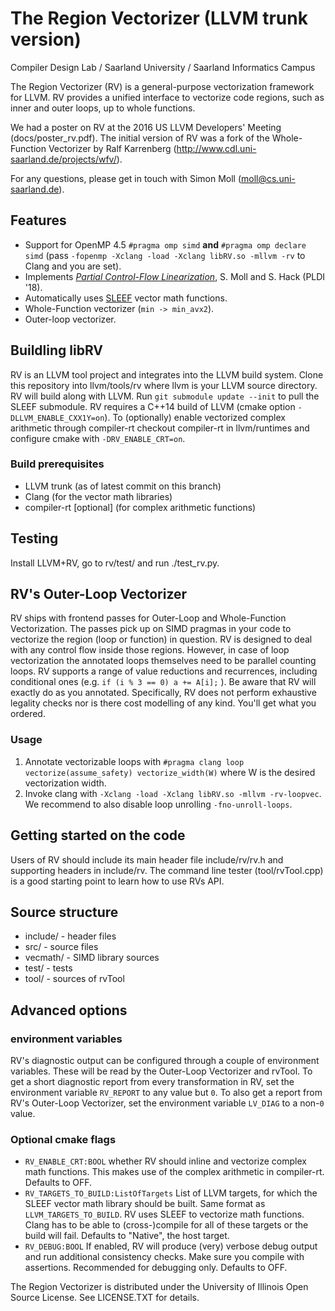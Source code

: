 # The Region Vectorizer (LLVM trunk version)

Compiler Design Lab / Saarland University / Saarland Informatics Campus


The Region Vectorizer (RV) is a general-purpose vectorization framework for LLVM.
RV provides a unified interface to vectorize code regions, such as inner and outer loops, up to whole functions.

We had a poster on RV at the 2016 US LLVM Developers' Meeting (docs/poster_rv.pdf).
The initial version of RV was a fork of the Whole-Function Vectorizer by Ralf Karrenberg (http://www.cdl.uni-saarland.de/projects/wfv/).

For any questions, please get in touch with Simon Moll (moll@cs.uni-saarland.de).

## Features

* Support for OpenMP 4.5 `#pragma omp simd` **and** `#pragma omp declare simd` (pass `-fopenmp -Xclang -load -Xclang libRV.so -mllvm -rv` to Clang and you are set).
* Implements [*Partial Control-Flow Linearization*](http://compilers.cs.uni-saarland.de/papers/moll_parlin_pldi18.pdf), S. Moll and S. Hack (PLDI '18).
* Automatically uses [SLEEF](https://github.com/shibatch/sleef) vector math functions.
* Whole-Function vectorizer (`min -> min_avx2`).
* Outer-loop vectorizer.

## Buildling libRV

RV is an LLVM tool project and integrates into the LLVM build system.
Clone this repository into llvm/tools/rv where llvm is your LLVM source directory. RV will build along with LLVM.
Run `git submodule update --init` to pull the SLEEF submodule.
RV requires a C++14 build of LLVM (cmake option `-DLLVM_ENABLE_CXX1Y=on`).
To (optionally) enable vectorized complex arithmetic through compiler-rt checkout compiler-rt in llvm/runtimes and configure cmake with `-DRV_ENABLE_CRT=on`.

### Build prerequisites 

* LLVM trunk (as of latest commit on this branch)
* Clang (for the vector math libraries)
* compiler-rt [optional] (for complex arithmetic functions)


## Testing

Install LLVM+RV, go to rv/test/ and run ./test_rv.py.

## RV's Outer-Loop Vectorizer

RV ships with frontend passes for Outer-Loop and Whole-Function Vectorization.
The passes pick up on SIMD pragmas in your code to vectorize the region (loop or function) in question.
RV is designed to deal with any control flow inside those regions. However, in case of loop vectorization the annotated loops themselves need to be parallel counting loops.
RV supports a range of value reductions and recurrences, including conditional ones (e.g. `if (i % 3 == 0) a += A[i];` ).
Be aware that RV will exactly do as you annotated. Specifically, RV does not perform exhaustive legality checks nor is there cost modelling of any kind.
You'll get what you ordered.

### Usage

1. Annotate vectorizable loops with `#pragma clang loop vectorize(assume_safety) vectorize_width(W)` where W is the desired vectorization width.
2. Invoke clang with `-Xclang -load -Xclang libRV.so -mllvm -rv-loopvec`. We recommend to also disable loop unrolling `-fno-unroll-loops`.

## Getting started on the code

Users of RV should include its main header file include/rv/rv.h and supporting headers in include/rv.
The command line tester (tool/rvTool.cpp) is a good starting point to learn how to use RVs API.

## Source structure
* include/ - header files
* src/ - source files
* vecmath/ - SIMD library sources
* test/ - tests
* tool/ - sources of rvTool



## Advanced options

### environment variables

RV's diagnostic output can be configured through a couple of environment variables. These will be read by the Outer-Loop Vectorizer and rvTool.
To get a short diagnostic report from every transformation in RV, set the environment variable `RV_REPORT` to any value but `0`.
To also get a report from RV's Outer-Loop Vectorizer, set the environment variable `LV_DIAG` to a non-`0` value.

### Optional cmake flags

* `RV_ENABLE_CRT:BOOL`
whether RV should inline and vectorize complex math functions. This makes use of the complex arithmetic in compiler-rt. Defaults to OFF.
* `RV_TARGETS_TO_BUILD:ListOfTargets`
List of LLVM targets, for which the SLEEF vector math library should be built. Same format as `LLVM_TARGETS_TO_BUILD`. RV uses SLEEF to vectorize math functions. Clang has to be able to (cross-)compile for all of these targets or the build will fail. Defaults to "Native", the host target.
* `RV_DEBUG:BOOL`
If enabled, RV will produce (very) verbose debug output and run additional consistency checks. Make sure you compile with assertions. Recommended for debugging only. Defaults to OFF.




The Region Vectorizer is distributed under the University of Illinois Open Source
License. See LICENSE.TXT for details.

